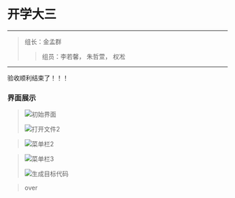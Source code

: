  开学大三
================

----------------------------------

>组长：金孟群
>
>> 组员：李若馨， 朱哲萱， 权凇

------------------------
验收顺利结束了！！！


###  界面展示

> ![初始界面](https://kwon-bucket.oss-cn-beijing.aliyuncs.com/img/202007/初始界面.png)
>
> ![打开文件2](https://kwon-bucket.oss-cn-beijing.aliyuncs.com/img/202007/打开文件2.png)

> ![菜单栏2](https://kwon-bucket.oss-cn-beijing.aliyuncs.com/img/202007/菜单栏2.png)

> ![菜单栏3](https://kwon-bucket.oss-cn-beijing.aliyuncs.com/img/202007/菜单栏3.png)
>
> ![生成目标代码](https://kwon-bucket.oss-cn-beijing.aliyuncs.com/img/20200710/生成目标代码.png)

> over

